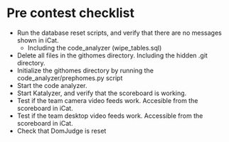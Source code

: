 # Pre contest checklist

- Run the database reset scripts, and verify that there are no messages shown in iCat.
	- Including the code_analyzer (wipe_tables.sql)
- Delete all files in the githomes directory. Including the hidden .git directory.
- Initialize the githomes directory by running the code_analyzer/prephomes.py script
- Start the code analyzer.
- Start Katalyzer, and verify that the scoreboard is working.
- Test if the team camera video feeds work. Accesible from the scoreboard in iCat.
- Test if the team desktop video feeds work. Accessible from the scoreboard in iCat.
- Check that DomJudge is reset

